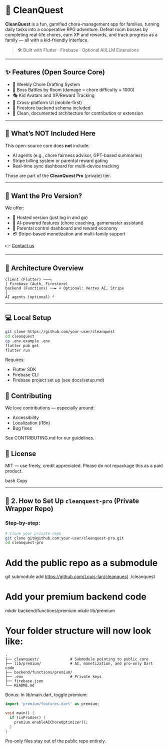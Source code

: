 # 🧼 CleanQuest

**CleanQuest** is a fun, gamified chore-management app for families, turning daily tasks into a cooperative RPG adventure. Defeat room bosses by completing real-life chores, earn XP and rewards, and track progress as a family — all with a kid-friendly interface.

> 🛠 Built with Flutter · Firebase · Optional AI/LLM Extensions

---

## ✨ Features (Open Source Core)

- 🔄 Weekly Chore Drafting System
- 🐉 Boss Battles by Room (damage = chore difficulty × 1000)
- 🎭 Kid Avatars and XP/Reward Tracking
- 📱 Cross-platform UI (mobile-first)
- 🧾 Firestore backend schema included
- 🧰 Clean, documented architecture for contribution or extension

---

## 🧠 What’s NOT Included Here

This open-source core does **not** include:

- AI agents (e.g., chore fairness advisor, GPT-based summaries)
- Stripe billing system or parental reward gating
- Real-time sync dashboard for multi-device tracking

Those are part of the **CleanQuest Pro** (private) tier.

---

## 🚀 Want the Pro Version?

We offer:
- 🌟 Hosted version (just log in and go)
- 🧠 AI-powered features (chore coaching, gamemaster assistant)
- 🧾 Parental control dashboard and reward economy
- 💳 Stripe-based monetization and multi-family support

👉 [Contact us](mailto:louisian.silvadossantos@gmail.com)

---

## 🧱 Architecture Overview

```
client (Flutter) ───┐
│ Firebase (Auth, Firestore)
backend (Functions) ──► + Optional: Vertex AI, Stripe
│
AI agents (optional) ┘
```

---

## 💻 Local Setup

```bash
git clone https://github.com/your-user/cleanquest
cd cleanquest
cp .env.example .env
flutter pub get
flutter run
```

Requires:

 - Flutter SDK
 - Firebase CLI
 - Firebase project set up (see docs/setup.md)

## 👥 Contributing
We love contributions — especially around:

- Accessibility
- Localization (i18n)
- Bug fixes

See CONTRIBUTING.md for our guidelines.

## 📜 License
MIT — use freely, credit appreciated. Please do not repackage this as a paid product.

bash
Copy

---

## 🔁 2. How to Set Up `cleanquest-pro` (Private Wrapper Repo)

### Step-by-step:

```bash
# Clone your private repo
git clone git@github.com:your-user/cleanquest-pro.git
cd cleanquest-pro
```

# Add the public repo as a submodule
git submodule add https://github.com/Louis-Ian/cleanquest ./cleanquest

# Add your premium backend code
mkdir backend/functions/premium
mkdir lib/premium

# Your folder structure will now look like:
```
.
├── cleanquest/              # Submodule pointing to public core
├── lib/premium/             # AI, monetization, and pro-only Dart code
├── backend/functions/premium/
├── .env                     # Private keys
├── firebase.json
└── README.md
```

Bonus: In lib/main.dart, toggle premium:

```dart
import 'premium/features.dart' as premium;

void main() {
  if (isProUser) {
    premium.enableAIChoreOptimizer();
  }
}
```

Pro-only files stay out of the public repo entirely.
